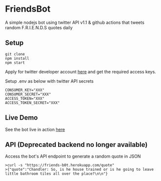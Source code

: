 # FriendsBot

A simple nodejs bot using twitter API v1.1 & github actions that tweets random F.R.I.E.N.D.S quotes daily

## Setup

```
git clone
npm install
npm start
```

Apply for twitter developer account [here](https://developer.twitter.com/en/apply-for-access) and get the required access keys.

Setup .env as below with twitter API secrets
```
CONSUMER_KEY="XXX"
CONSUMER_SECRET="XXX"
ACCESS_TOKEN="XXX"
ACCESS_TOKEN_SECRET="XXX"

```

## Live Demo

See the bot live in action [here](https://www.twitter.com/B1ngChandler)

## API (Deprecated backend no longer available)

Access the bot's API endpoint to generate a random quote in JSON

```
>curl -s "https://friends-b0t.herokuapp.com/quote"
>{"quote":"Chandler: So, is he house trained or is he going to leave little bathroom tiles all over the place?\n\n"}
```

